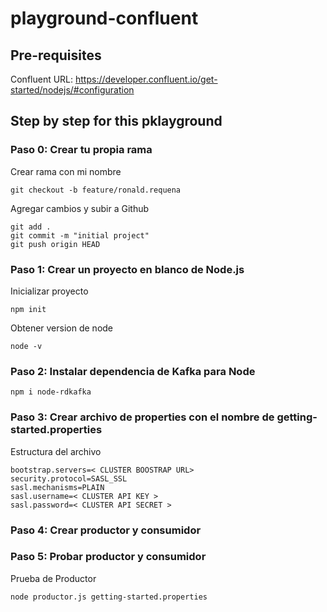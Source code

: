 # playground-confluent

## Pre-requisites

Confluent URL: https://developer.confluent.io/get-started/nodejs/#configuration

## Step by step for this pklayground

### Paso 0: Crear tu propia rama

Crear rama con mi nombre
```
git checkout -b feature/ronald.requena
```

Agregar cambios y subir a Github
```
git add . 
git commit -m "initial project"
git push origin HEAD
```

### Paso 1: Crear un proyecto en blanco de Node.js

Inicializar proyecto
```
npm init
```

Obtener version de node
```
node -v
```

### Paso 2: Instalar dependencia de Kafka para Node
```
npm i node-rdkafka
```

### Paso 3: Crear archivo de properties con el nombre de getting-started.properties

Estructura del archivo
```
bootstrap.servers=< CLUSTER BOOSTRAP URL>
security.protocol=SASL_SSL
sasl.mechanisms=PLAIN
sasl.username=< CLUSTER API KEY > 
sasl.password=< CLUSTER API SECRET >
```


### Paso 4: Crear productor y consumidor

### Paso 5: Probar productor y consumidor

Prueba de Productor
```
node productor.js getting-started.properties
```